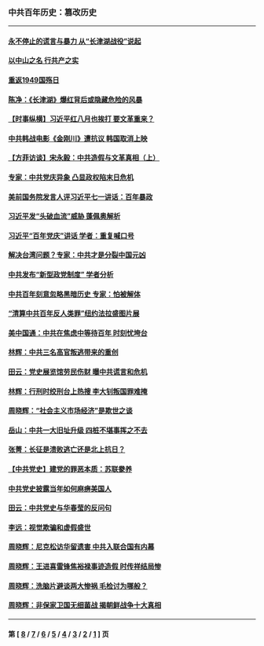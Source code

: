 ### 中共百年历史：篡改历史
---
#### [永不停止的谎言与暴力 从“长津湖战役”说起](../../pages/nf1176115/n13494094.md?03220430) 
#### [以中山之名 行共产之实](../../pages/nf1176115/n13346437.md?03220430) 
#### [重返1949国殇日](../../pages/nf1176115/n13346372.md?03220430) 
#### [陈净：《长津湖》爆红背后或隐藏危险的风暴](../../pages/nf1176115/n13314364.md?03220430) 
#### [【时事纵横】习近平红八月也挨打 要文革重来？](../../pages/nf1176115/n13231393.md?03220430) 
#### [中共韩战电影《金刚川》遭抗议 韩国取消上映](../../pages/nf1176115/n13219114.md?03220430) 
#### [【方菲访谈】宋永毅：中共造假与文革真相（上）](../../pages/nf1176115/n13200760.md?03220430) 
#### [专家：中共党庆异象 凸显政权陷末日危机](../../pages/nf1176115/n13067084.md?03220430) 
#### [美前国务院发言人评习近平七一讲话：百年暴政](../../pages/nf1176115/n13066986.md?03220430) 
#### [习近平发“头破血流”威胁 蓬佩奥解析](../../pages/nf1176115/n13063604.md?03220430) 
#### [习近平“百年党庆”讲话 学者：重复喊口号](../../pages/nf1176115/n13061411.md?03220430) 
#### [解决台湾问题？专家：中共才是分裂中国元凶](../../pages/nf1176115/n13060811.md?03220430) 
#### [中共发布“新型政党制度” 学者分析](../../pages/nf1176115/n13056354.md?03220430) 
#### [中共百年刻意忽略黑暗历史 专家：怕被解体](../../pages/nf1176115/n13056056.md?03220430) 
#### [“清算中共百年反人类罪”纽约法拉盛图片展](../../pages/nf1176115/n13052220.md?03220430) 
#### [美中国通：中共在焦虑中等待百年 时刻忧垮台](../../pages/nf1176115/n13048820.md?03220430) 
#### [林辉：中共三名高官叛逃带来的重创](../../pages/nf1176115/n13035206.md?03220430) 
#### [田云：党史展览馆劳民伤财 曝中共谎言和危机](../../pages/nf1176115/n13033900.md?03220430) 
#### [林辉：行刑时绞刑台上热搜 李大钊叛国罪难掩](../../pages/nf1176115/n13031965.md?03220430) 
#### [周晓辉：“社会主义市场经济”是欺世之谈](../../pages/nf1176115/n13024090.md?03220430) 
#### [岳山：中共一大旧址升级 四桩不堪事挥之不去](../../pages/nf1176115/n13021697.md?03220430) 
#### [张菁：长征是溃败逃亡还是北上抗日？](../../pages/nf1176115/n13020585.md?03220430) 
#### [【中共党史】建党的罪恶本质：苏联豢养](../../pages/nf1176115/n13011888.md?03220430) 
#### [中共党史披露当年如何麻痹美国人](../../pages/nf1176115/n12966400.md?03220430) 
#### [田云：中共党史与华春莹的反问句](../../pages/nf1176115/n12765178.md?03220430) 
#### [李远：视觉欺骗和虚假盛世](../../pages/nf1176115/n12993376.md?03220430) 
#### [周晓辉：尼克松访华留遗害 中共入联合国有内幕](../../pages/nf1176115/n12991422.md?03220430) 
#### [周晓辉：王进喜雷锋焦裕禄事迹造假 时传祥结局惨](../../pages/nf1176115/n12985497.md?03220430) 
#### [周晓辉：洗脑片避谈两大惨祸 毛检讨为哪般？](../../pages/nf1176115/n12971285.md?03220430) 
#### [周晓辉：非保家卫国无细菌战 揭朝鲜战争十大真相](../../pages/nf1176115/n12954161.md?03220430) 

---
#### 第 [ [8](./8.md?03220430) / [7](./7.md?03220430) / [6](./6.md?03220430) / [5](./5.md?03220430) / [4](./4.md?03220430) / [3](./3.md?03220430) / [2](./2.md?03220430) / [1](./1.md?03220430) ] 页
